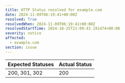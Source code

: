 ```yaml
---
title: HTTP Status resolved for example.com
date: 2024-11-09T06:19:41+00:00Z
resolved: True
resolvedWhen: 2024-11-09T06:19:41+00:00Z
resolvedStartTime: 2024-10-25T21:09:43.191474+00:00
severity: notice
affected:
  - example.com
section: issue
---
```


| Expected Statuses | Actual Status  |
|-------------------|----------------|
| 200, 301, 302 | 200 |
